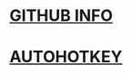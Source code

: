 
# [GITHUB INFO](https://pauljohnsgit.github.io/GitHub-Info/)

# [AUTOHOTKEY](https://pauljohnsgit.github.io/AutoHotKey/)

